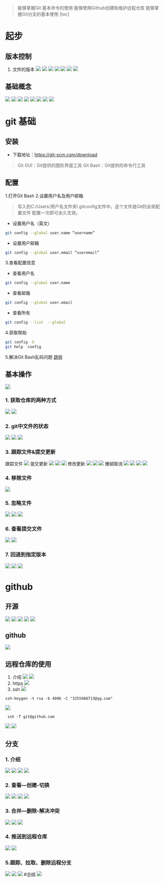 >能够掌握Git 基本命令的使用
>能够使用Github创建和维护远程仓库
>能够掌握Git分支的基本使用
[toc]

# 起步
## 版本控制
1. 文件的版本
![](images/QQ截图20220825151215.png)
![](images/QQ截图20220825151425.png)
![](images/QQ截图20220825151456.png)
![](images/QQ截图20220825151531.png)
![](images/QQ截图20220825151611.png)
![](images/QQ截图20220825151636.png)
![](images/QQ截图20220825151636.png)


## 基础概念
![](images/QQ截图20220825152010.png)
![](images/QQ截图20220825152044.png)
![](images/QQ截图20220825152139.png)
![](images/QQ截图20220825152215.png)
![](images/QQ截图20220825152250.png)
![](images/QQ截图20220825152336.png)
![](images/QQ截图20220825152456.png)
![](images/QQ截图20220825152549.png)

# git 基础
## 安装
- 下载地址：https://git-scm.com/download
>Git GUI：Git提供的图形界面工具
Git Bash：Git提供的命令行工具
## 配置
1.打开Git Bash
2.设置用户名及用户邮箱
>写入到C:/Users/用户名文件夹l.gitconfig文件中。这个文件是Git的全局配置文件
配置一次即可永久生效。
- 设置用户名（英文）
```bash
git config --global user.name “username”
```
- 设置用户邮箱
```bash
git config --global user.email “useremail”
```
3.查看配置信息
- 查看用户名
```bash
git config --global user.name
```
- 查看邮箱
```bash
git config --global user.email
```
- 查看所有
```bash
git config --list  --global 
``` 
4.获取帮助
```bash
git config -h  
git help  config  
``` 
5.解决Git Bash乱码问题
[跳转](https://blog.csdn.net/seimeii/article/details/122713965?ops_request_misc=%257B%2522request%255Fid%2522%253A%2522166141487716782388078449%2522%252C%2522scm%2522%253A%252220140713.130102334..%2522%257D&request_id=166141487716782388078449&biz_id=0&utm_medium=distribute.pc_search_result.none-task-blog-2~all~sobaiduend~default-1-122713965-null-null.142^v42^pc_rank_34_1,185^v2^control&utm_term=git%E4%B8%AD%E6%96%87%E4%B9%B1%E7%A0%81&spm=1018.2226.3001.4187)
## 基本操作
![](images/QQ截图20220825193717.png)

### 1. 获取仓库的两种方式
![](images/QQ截图20220825154059.png)
![](images/QQ截图20220825154157.png)
### 2. git中文件的状态
![](images/QQ截图20220825155452.png)
![](images/QQ截图20220825155556.png)
![](images/QQ截图20220825161317.png)
### 3. 跟踪文件&提交更新
跟踪文件
![](images/QQ截图20220825161821.png)
提交更新
![](images/QQ截图20220825162142.png)
![](images/QQ截图20220825162440.png)
![](images/QQ截图20220825183130.png)
修改更新
![](images/QQ截图20220825162601.png)
![](images/QQ截图20220825164021.png)
![](images/QQ截图20220825164556.png)
撤销取消
![](images/QQ截图20220825182632.png)
![](images/QQ截图20220825183633.png)
![](images/QQ截图20220825183757.png)
![](images/QQ截图20220825184527.png)
### 4. 移除文件
![](images/QQ截图20220825185627.png)

### 5. 忽略文件
![](images/QQ截图20220825185833.png)
![](images/QQ截图20220825190127.png)
![](images/QQ截图20220825190543.png)
###  6. 查看提交文件
![](images/QQ截图20220825192422.png)
![](images/QQ截图20220825192750.png)
### 7. 回退到指定版本
![](images/QQ截图20220825193020.png)
![](images/QQ截图20220825193348.png)
![](images/QQ截图20220825193502.png)

# github
## 开源
![](images/QQ截图20220831114458.png)
![](images/QQ截图20220831114613.png)
![](images/QQ截图20220831115352.png)
![](images/QQ截图20220831115520.png)
![](images/QQ截图20220831115622.png)
## github
![](images/QQ截图20220831120048.png)
## 远程仓库的使用
1. 介绍
![](images/QQ截图20220831120323.png)
![](images/QQ截图20220831131213.png)
2. https
![](images/QQ截图20220831131359.png)
3. ssh
![](images/QQ截图20220831133324.png)
```git
ssh-keygen -t rsa -b 4096 -C "3255988713@qq.com"
```
![](images/QQ截图20220831133819.png)
```git
 ssh -T git@github.com
```
![](images/QQ截图20220831134237.png)
![](images/QQ截图20220831135237.png)
## 分支
### 1. 介绍
![](images/QQ截图20220831145933.png)
![](images/QQ截图20220831150028.png)
![](images/QQ截图20220831150146.png)
![](images/QQ截图20220831150303.png)
### 2. 查看—创建-切换
![](images/QQ截图20220831150613.png)
![](images/QQ截图20220831150726.png)
![](images/QQ截图20220831150954.png)
![](images/QQ截图20220831151340.png)
### 3. 合并—删除-解决冲突
![](images/QQ截图20220831152028.png)
![](images/QQ截图20220831153218.png)
![](images/QQ截图20220831154853.png)
### 4. 推送到远程仓库
![](images/QQ截图20220831160107.png)
![](images/QQ截图20220831160234.png)
### 5.跟踪、拉取、删除远程分支
![](images/QQ截图20220831160947.png)
![](images/QQ截图20220831161328.png)
![](images/QQ截图20220831161928.png)
#总结
![](images/QQ截图20220831162104.png)
